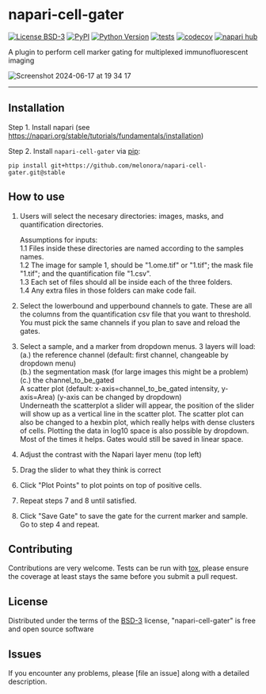 # napari-cell-gater

[![License BSD-3](https://img.shields.io/pypi/l/napari-cell-gater.svg?color=green)](https://github.com/melonora/napari-cell-gater/raw/main/LICENSE)
[![PyPI](https://img.shields.io/pypi/v/napari-cell-gater.svg?color=green)](https://pypi.org/project/napari-cell-gater)
[![Python Version](https://img.shields.io/pypi/pyversions/napari-cell-gater.svg?color=green)](https://python.org)
[![tests](https://github.com/melonora/napari-cell-gater/workflows/tests/badge.svg)](https://github.com/melonora/napari-cell-gater/actions)
[![codecov](https://codecov.io/gh/melonora/napari-cell-gater/branch/main/graph/badge.svg)](https://codecov.io/gh/melonora/napari-cell-gater)
[![napari hub](https://img.shields.io/endpoint?url=https://api.napari-hub.org/shields/napari-cell-gater)](https://napari-hub.org/plugins/napari-cell-gater)

A plugin to perform cell marker gating for multiplexed immunofluorescent imaging

![Screenshot 2024-06-17 at 19 34 17](https://github.com/melonora/napari-cell-gater/assets/30318135/f469c380-ef53-42d6-a136-ebcae723e987)

----------------------------------

## Installation

Step 1. 
Install napari (see https://napari.org/stable/tutorials/fundamentals/installation)

Step 2.
Install `napari-cell-gater` via [pip]:

    pip install git+https://github.com/melonora/napari-cell-gater.git@stable

## How to use

1. Users will select the necesary directories: images, masks, and quantification directories.

    Assumptions for inputs:  
        1.1 Files inside these directories are named according to the samples names.   
        1.2 The image for sample 1, should be "1.ome.tif" or "1.tif"; the mask file "1.tif"; and the quantification file "1.csv".  
        1.3 Each set of files should all be inside each of the three folders.  
        1.4 Any extra files in those folders can make code fail.  

3. Select the lowerbound and upperbound channels to gate. These are all the columns from the quantification csv file that you want to threshold. You must pick the same channels if you plan to save and reload the gates.  

4. Select a sample, and a marker from dropdown menus. 3 layers will load:   
        (a.) the reference channel (default: first channel, changeable by dropdown menu)   
        (b.) the segmentation mask (for large images this might be a problem)  
        (c.) the channel_to_be_gated  
A scatter plot (default: x-axis=channel_to_be_gated intensity, y-axis=Area) (y-axis can be changed by dropdown)      
Underneath the scatterplot a slider will appear, the position of the slider will show up as a vertical line in the scatter plot.
The scatter plot can also be changed to a hexbin plot, which really helps with dense clusters of cells.
Plotting the data in log10 space is also possible by dropdown. Most of the times it helps. Gates would still be saved in linear space.

6. Adjust the contrast with the Napari layer menu (top left)
7. Drag the slider to what they think is correct
8. Click "Plot Points" to plot points on top of positive cells.
9. Repeat steps 7 and 8 until satisfied.
10. Click "Save Gate" to save the gate for the current marker and sample. Go to step 4 and repeat.

## Contributing

Contributions are very welcome. Tests can be run with [tox], please ensure
the coverage at least stays the same before you submit a pull request.

## License

Distributed under the terms of the [BSD-3] license,
"napari-cell-gater" is free and open source software

## Issues

If you encounter any problems, please [file an issue] along with a detailed description.

[napari]: https://github.com/napari/napari
[Cookiecutter]: https://github.com/audreyr/cookiecutter
[@napari]: https://github.com/napari
[MIT]: http://opensource.org/licenses/MIT
[BSD-3]: http://opensource.org/licenses/BSD-3-Clause
[GNU GPL v3.0]: http://www.gnu.org/licenses/gpl-3.0.txt
[GNU LGPL v3.0]: http://www.gnu.org/licenses/lgpl-3.0.txt
[Apache Software License 2.0]: http://www.apache.org/licenses/LICENSE-2.0
[Mozilla Public License 2.0]: https://www.mozilla.org/media/MPL/2.0/index.txt
[cookiecutter-napari-plugin]: https://github.com/napari/cookiecutter-napari-plugin

[napari]: https://github.com/napari/napari
[tox]: https://tox.readthedocs.io/en/latest/
[pip]: https://pypi.org/project/pip/
[PyPI]: https://pypi.org/
